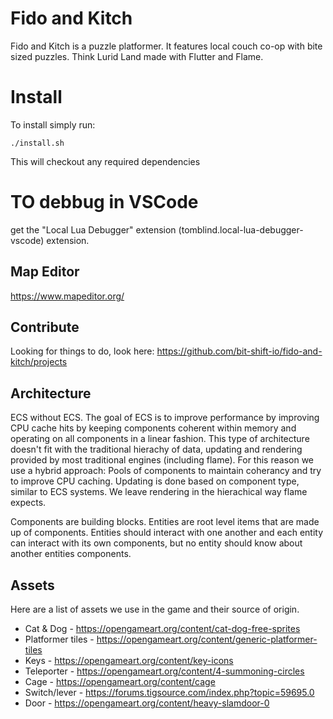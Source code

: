 # Fido and Kitch

Fido and Kitch is a puzzle platformer. It features local couch co-op with bite sized puzzles. Think Lurid Land made with Flutter and Flame.

# Install

To install simply run:

    ./install.sh

This will checkout any required dependencies

# TO debbug in VSCode

get the "Local Lua Debugger" extension (tomblind.local-lua-debugger-vscode) extension.


## Map Editor

https://www.mapeditor.org/

## Contribute

Looking for things to do, look here: https://github.com/bit-shift-io/fido-and-kitch/projects

## Architecture

ECS without ECS. The goal of ECS is to improve performance by improving CPU cache hits by keeping components coherent within memory and operating on all
components in a linear fashion.
This type of architecture doesn't fit with the traditional hierachy of data, updating and rendering provided by most traditional engines (including flame).
For this reason we use a hybrid approach:
Pools of components to maintain coherancy and try to improve CPU caching. Updating is done based on component type, similar to ECS systems.
We leave rendering in the hierachical way flame expects.

Components are building blocks.
Entities are root level items that are made up of components.
Entities should interact with one another and each entity can interact with its own components, but no entity should know about another entities components.

## Assets

Here are a list of assets we use in the game and their source of origin.

* Cat & Dog - https://opengameart.org/content/cat-dog-free-sprites
* Platformer tiles - https://opengameart.org/content/generic-platformer-tiles
* Keys - https://opengameart.org/content/key-icons
* Teleporter - https://opengameart.org/content/4-summoning-circles
* Cage - https://opengameart.org/content/cage
* Switch/lever - https://forums.tigsource.com/index.php?topic=59695.0
* Door - https://opengameart.org/content/heavy-slamdoor-0